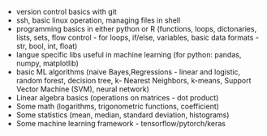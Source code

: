 
- version control basics with git
- ssh, basic linux operation, managing files in shell
- programming basics in either python or R (functions, loops, dictonaries, lists, sets, flow control - for loops, if/else, variables, basic data formats - str, bool, int, float)
- langue specific libs useful in machine learning (for python: pandas, numpy, matplotlib)
- basic ML algorithms (naive Bayes,Regressions - linear and logistic, random forest, decision tree, k- Nearest Neighbors, k-means, Support Vector Machine (SVM), neural network)
- Linear algebra basics (operations on matrices - dot product)
- Some math (logarithms, trigonometric functions, coefficient)
- Some statistics (mean, median, standard deviation, histograms)
- Some machine learning framework - tensorflow/pytorch/keras
